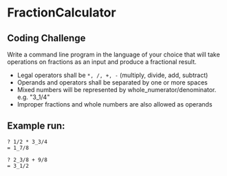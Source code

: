 # FractionCalculator

## Coding Challenge

Write a command line program in the language of your choice that will take operations on fractions as an input and produce a fractional result.

- Legal operators shall be `*, /, +, -` (multiply, divide, add, subtract)
- Operands and operators shall be separated by one or more spaces
- Mixed numbers will be represented by whole_numerator/denominator. e.g. "3_1/4"
- Improper fractions and whole numbers are also allowed as operands 

## Example run:

```
? 1/2 * 3_3/4
= 1_7/8
```
 
```
? 2_3/8 + 9/8
= 3_1/2
```
